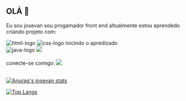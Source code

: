   ## OLÁ 👋
   Eu sou josevan sou progamador front end altualmente estou aprendedo criando projeto com:
   <br>  
   
  <img src="https://img.shields.io/badge/HTML5-E34F26?style=for-the-badge&logo=html5&logoColor=white" alt="html-logo" >
  <img src="https://img.shields.io/badge/CSS3-1572B6?style=for-the-badge&logo=css3&logoColor=white" alt="css-logo">
    inicindo o apredizado   
    <br>
     <img src="https://img.shields.io/badge/JavaScript-F7DF1E?style=for-the-badge&logo=javascript&logoColor=black" alt="java-logo">
    <img src="https://img.shields.io/badge/React-20232A?style=for-the-badge&logo=react&logoColor=61DAFB" alt-="react-logo">
  <br>
  <br>
  conecte-se comigo:
         <a href="www.linkedin.com/in/josevan-alves target="blank"> <img src="https://img.shields.io/badge/LinkedIn-0077B5?style=for-the-badge&logo=linkedin&logoColor=whit"></a> 
<br>
<br>

 [![Anurag's josevan stats](https://github-readme-stats.vercel.app/api?username=josevanalves)](https://github.com/anuraghazra/github-readme-stats)
<br>

[![Top Langs](https://github-readme-stats.vercel.app/api/top-langs/?username=josevanalves)](https://github.com/anuraghazra/github-readme-stats)
 

